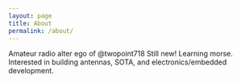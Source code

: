 ```yaml
---
layout: page
title: About
permalink: /about/
---
```


Amateur radio alter ego of @twopoint718 Still new!
Learning morse.
Interested in building antennas, SOTA, and electronics/embedded development.
